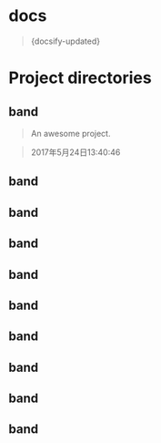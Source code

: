 
# docs 

> {docsify-updated} 

# Project directories
## band  
> An awesome project.

> ‎2017‎年‎5‎月‎24‎日‎13‎:‎40‎:‎46

## band  

## band  
## band  
## band  
## band  
## band  
## band  
## band  
## band  